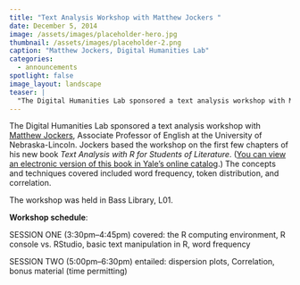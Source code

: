 ```yaml
---
title: "Text Analysis Workshop with Matthew Jockers "
date: December 5, 2014
image: /assets/images/placeholder-hero.jpg
thumbnail: /assets/images/placeholder-2.png
caption: "Matthew Jockers, Digital Humanities Lab"
categories: 
  - announcements
spotlight: false 
image_layout: landscape
teaser: |
  "The Digital Humanities Lab sponsored a text analysis workshop with Matthew Jockers, Associate Professor of English at the University of Nebraska-Lincoln. Jockers based the workshop on the first few..."
---
```


The Digital Humanities Lab sponsored a text analysis workshop with <a href="http://www.matthewjockers.net/" target="_blank">Matthew Jockers</a>, Associate Professor of English at the University of Nebraska-Lincoln. Jockers based the workshop on the first few chapters of his new book <em>Text Analysis with R for Students of Literature</em>. (<a href="http://hdl.handle.net/10079/bibid/12161582" target="_blank">You can view an electronic version of this book in Yale’s online catalog</a>.) The concepts and techniques covered included word frequency, token distribution, and correlation.

The workshop was held in Bass Library, L01.

<b>Workshop schedule</b>:

SESSION ONE (3:30pm–4:45pm) covered: the R computing environment, R console vs. RStudio, basic text manipulation in R, word frequency

SESSION TWO (5:00pm–6:30pm) entailed: dispersion plots, Correlation, bonus material (time permitting)